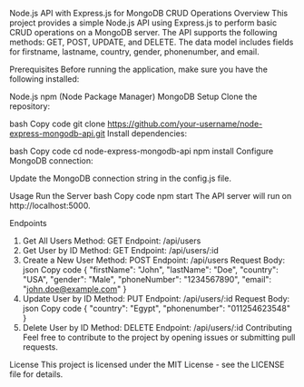 Node.js API with Express.js for MongoDB CRUD Operations
Overview
This project provides a simple Node.js API using Express.js to perform basic CRUD operations on a MongoDB server. The API supports the following methods: GET, POST, UPDATE, and DELETE. The data model includes fields for firstname, lastname, country, gender, phonenumber, and email.

Prerequisites
Before running the application, make sure you have the following installed:

Node.js
npm (Node Package Manager)
MongoDB
Setup
Clone the repository:

bash
Copy code
git clone https://github.com/your-username/node-express-mongodb-api.git
Install dependencies:

bash
Copy code
cd node-express-mongodb-api
npm install
Configure MongoDB connection:

Update the MongoDB connection string in the config.js file.

Usage
Run the Server
bash
Copy code
npm start
The API server will run on http://localhost:5000.

Endpoints
1. Get All Users
Method: GET
Endpoint: /api/users
2. Get User by ID
Method: GET
Endpoint: /api/users/:id
3. Create a New User
Method: POST
Endpoint: /api/users
Request Body:
json
Copy code
{
  "firstName": "John",
  "lastName": "Doe",
  "country": "USA",
  "gender": "Male",
  "phoneNumber": "1234567890",
  "email": "john.doe@example.com"
}
4. Update User by ID
Method: PUT
Endpoint: /api/users/:id
Request Body:
json
Copy code
{
  "country": "Egypt",
  "phonenumber": "011254623548"
}
5. Delete User by ID
Method: DELETE
Endpoint: /api/users/:id
Contributing
Feel free to contribute to the project by opening issues or submitting pull requests.

License
This project is licensed under the MIT License - see the LICENSE file for details.